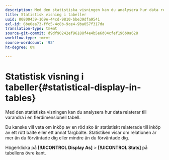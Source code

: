 ```yaml
---
description: Med den statistiska visningen kan du analysera hur data relaterar till varandra i en flerdimensionell tabell.
title: Statistisk visning i tabeller
uuid: 80800439-169e-44cd-9810-bbe39dfa9541
exl-id: 6be0ea73-ffc5-4c8b-9ce4-9ba057f317da
translation-type: tm+mt
source-git-commit: d9df90242ef96188f4e4b5e6d04cfef196b0a628
workflow-type: tm+mt
source-wordcount: '92'
ht-degree: 0%

---
```


# Statistisk visning i tabeller{#statistical-display-in-tables}

Med den statistiska visningen kan du analysera hur data relaterar till varandra i en flerdimensionell tabell.

Du kanske vill veta om inköp av en röd sko är statistiskt relaterade till inköp av ett rött bälte eller ett annat färgbälte. Statistiken visar om relationen är mer än du förväntade dig eller mindre än du förväntade dig.

Högerklicka på **[!UICONTROL Display As]** > **[!UICONTROL Stats]** på tabellens övre kant.
